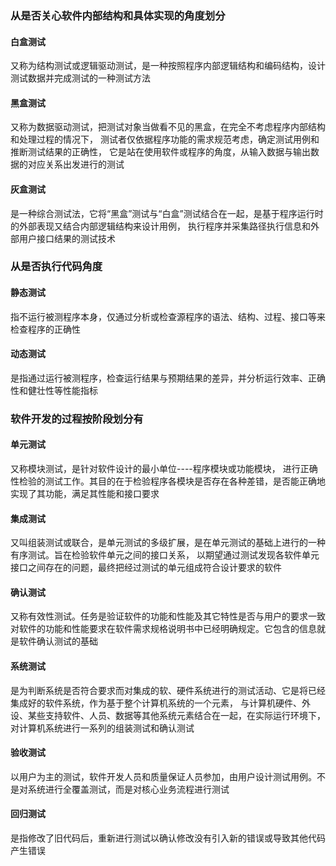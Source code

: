 ### 从是否关心软件内部结构和具体实现的角度划分
#### 白盒测试
又称为结构测试或逻辑驱动测试，是一种按照程序内部逻辑结构和编码结构，设计测试数据并完成测试的一种测试方法

#### 黑盒测试
又称为数据驱动测试，把测试对象当做看不见的黑盒，在完全不考虑程序内部结构和处理过程的情况下，
测试者仅依据程序功能的需求规范考虑，确定测试用例和推断测试结果的正确性，
它是站在使用软件或程序的角度，从输入数据与输出数据的对应关系出发进行的测试

#### 灰盒测试
是一种综合测试法，它将“黑盒”测试与“白盒”测试结合在一起，是基于程序运行时的外部表现又结合内部逻辑结构来设计用例，
执行程序并采集路径执行信息和外部用户接口结果的测试技术

### 从是否执行代码角度
#### 静态测试
指不运行被测程序本身，仅通过分析或检查源程序的语法、结构、过程、接口等来检查程序的正确性

#### 动态测试
是指通过运行被测程序，检查运行结果与预期结果的差异，并分析运行效率、正确性和健壮性等性能指标

### 软件开发的过程按阶段划分有
#### 单元测试
又称模块测试，是针对软件设计的最小单位----程序模块或功能模块，
进行正确性检验的测试工作。其目的在于检验程序各模块是否存在各种差错，是否能正确地实现了其功能，满足其性能和接口要求

#### 集成测试
又叫组装测试或联合，是单元测试的多级扩展，是在单元测试的基础上进行的一种有序测试。旨在检验软件单元之间的接口关系，
以期望通过测试发现各软件单元接口之间存在的问题，最终把经过测试的单元组成符合设计要求的软件

#### 确认测试
又称有效性测试。任务是验证软件的功能和性能及其它特性是否与用户的要求一致
对软件的功能和性能要求在软件需求规格说明书中已经明确规定。它包含的信息就是软件确认测试的基础

#### 系统测试
是为判断系统是否符合要求而对集成的软、硬件系统进行的测试活动、它是将已经集成好的软件系统，作为基于整个计算机系统的一个元素，
与计算机硬件、外设、某些支持软件、人员、数据等其他系统元素结合在一起，在实际运行环境下，对计算机系统进行一系列的组装测试和确认测试

#### 验收测试
以用户为主的测试，软件开发人员和质量保证人员参加，由用户设计测试用例。不是对系统进行全覆盖测试，而是对核心业务流程进行测试

#### 回归测试
是指修改了旧代码后，重新进行测试以确认修改没有引入新的错误或导致其他代码产生错误
